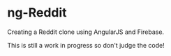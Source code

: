 # ng-Reddit

Creating a Reddit clone using AngularJS and Firebase.

This is still a work in progress so don't judge the code!